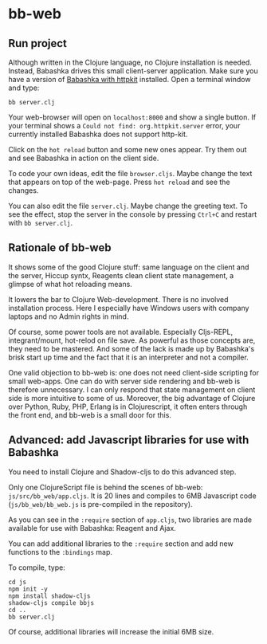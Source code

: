 # bb-web
## Run project
Although written in the Clojure language, no Clojure installation is needed. Instead, Babashka drives this small client-server application. Make sure you have a version of [Babashka with httpkit](https://github.com/borkdude/babashka/issues/556) installed. Open a terminal window and type: 

    bb server.clj

Your web-browser will open on `localhost:8000` and show a single button.  If your terminal shows a `Could not find: org.httpkit.server` error, your currently installed Babashka does not support http-kit.

Click on the `hot reload` button and some new ones appear. Try them out and see Babashka in action on the client side.

To code your own ideas, edit the file `browser.cljs`. Maybe change the text that appears on top of the web-page. Press `hot reload` and see the changes.

You can also edit the file `server.clj`. Maybe change the greeting text. To see the effect, stop the server in the console by pressing `Ctrl+C` and restart with `bb server.clj`.

## Rationale of bb-web
It shows some of the good Clojure stuff: same language on the client and the server, Hiccup syntx, Reagents clean client state management, a glimpse of what hot reloading means.

It lowers the bar to Clojure Web-development. There is no involved installation process. Here I especially have Windows users with company laptops and no Admin rights in mind.

Of course, some power tools are not available. Especially Cljs-REPL, integrant/mount, hot-relod on file save. As powerful as those concepts are, they need to be mastered. And some of the lack is made up by Babashka's brisk start up time and the fact that it is an interpreter and not a compiler.

One valid objection to bb-web is: one does not need client-side scripting for small web-apps. One can do with server side rendering and bb-web is therefore unnecessary. I can only respond that state management on client side is more intuitive to some of us. Moreover, the big advantage of Clojure over Python, Ruby, PHP, Erlang is in Clojurescript, it often enters through the front end, and bb-web is a small door for this.


## Advanced: add Javascript libraries for use with Babashka

You need to install Clojure and Shadow-cljs to do this advanced step.

Only one ClojureScript file is behind the scenes of bb-web: ``js/src/bb_web/app.cljs``. It is 20 lines and compiles to 6MB Javascript code (`js/bb_web/bb_web.js` is pre-compiled in the repository). 

As you can see in the ``:require`` section of `app.cljs`, two libraries are made available for use with Babashka: Reagent and Ajax.

You can add additional libraries  to the `:require` section and add new functions to the ``:bindings`` map.

To compile, type:
    
    cd js
    npm init -y
    npm install shadow-cljs
    shadow-cljs compile bbjs
    cd ..
    bb server.clj


Of course, additional libraries will increase the initial 6MB size. 
